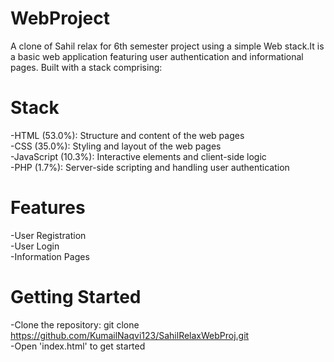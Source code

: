 # WebProject
A clone of Sahil relax for 6th semester project using a simple Web stack.It is a basic web application featuring user authentication and informational pages. Built with a stack comprising:

# Stack
 -HTML (53.0%): Structure and content of the web pages<br>
 -CSS (35.0%): Styling and layout of the web pages<br>
 -JavaScript (10.3%): Interactive elements and client-side logic<br>
 -PHP (1.7%): Server-side scripting and handling user authentication<br>

# Features
 -User Registration<br>
 -User Login<br>
 -Information Pages<br>

# Getting Started
 -Clone the repository: git clone https://github.com/KumailNaqvi123/SahilRelaxWebProj.git<br>
 -Open 'index.html' to get started<br>
